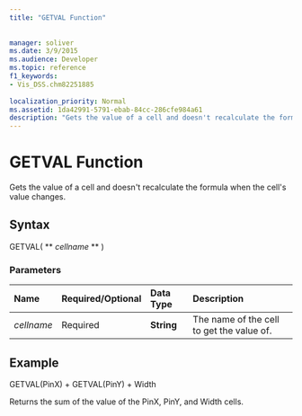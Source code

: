 ```yaml
---
title: "GETVAL Function"
 
 
manager: soliver
ms.date: 3/9/2015
ms.audience: Developer
ms.topic: reference
f1_keywords:
- Vis_DSS.chm82251885
 
localization_priority: Normal
ms.assetid: 1da42991-5791-ebab-84cc-286cfe984a61
description: "Gets the value of a cell and doesn't recalculate the formula when the cell's value changes."
---
```


# GETVAL Function

Gets the value of a cell and doesn't recalculate the formula when the cell's value changes.
  
## Syntax

GETVAL( ** *cellname* ** ) 
  
### Parameters

|**Name**|**Required/Optional**|**Data Type**|**Description**|
|:-----|:-----|:-----|:-----|
| _cellname_ <br/> |Required  <br/> |**String** <br/> |The name of the cell to get the value of.  <br/> |
   
## Example

GETVAL(PinX) + GETVAL(PinY) + Width 
  
Returns the sum of the value of the PinX, PinY, and Width cells. 
  

